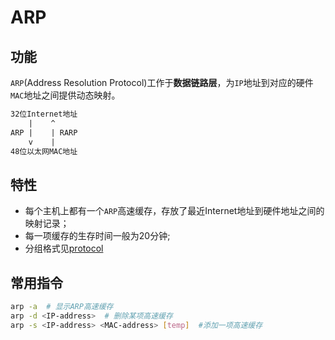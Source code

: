 # ARP

<!-- toc -->

## 功能

`ARP`(Address Resolution Protocol)工作于**数据链路层**，为`IP`地址到对应的硬件`MAC`地址之间提供动态映射。

``` txt
32位Internet地址
    |    ^
ARP |    | RARP
    v    |
48位以太网MAC地址
```

## 特性

* 每个主机上都有一个`ARP`高速缓存，存放了最近Internet地址到硬件地址之间的映射记录；
* 每一项缓存的生存时间一般为20分钟;
* 分组格式见[protocol](./protocol.md#arp)

## 常用指令

``` bash
arp -a  # 显示ARP高速缓存
arp -d <IP-address>  # 删除某项高速缓存
arp -s <IP-address> <MAC-address> [temp]  #添加一项高速缓存
```
